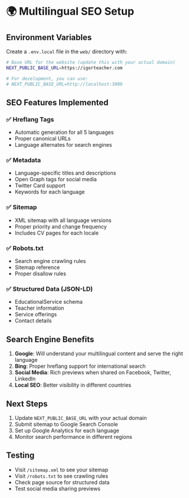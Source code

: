 # 🌍 Multilingual SEO Setup

## Environment Variables

Create a `.env.local` file in the `web/` directory with:

```bash
# Base URL for the website (update this with your actual domain)
NEXT_PUBLIC_BASE_URL=https://igorteacher.com

# For development, you can use:
# NEXT_PUBLIC_BASE_URL=http://localhost:3000
```

## SEO Features Implemented

### ✅ Hreflang Tags
- Automatic generation for all 5 languages
- Proper canonical URLs
- Language alternates for search engines

### ✅ Metadata
- Language-specific titles and descriptions
- Open Graph tags for social media
- Twitter Card support
- Keywords for each language

### ✅ Sitemap
- XML sitemap with all language versions
- Proper priority and change frequency
- Includes CV pages for each locale

### ✅ Robots.txt
- Search engine crawling rules
- Sitemap reference
- Proper disallow rules

### ✅ Structured Data (JSON-LD)
- EducationalService schema
- Teacher information
- Service offerings
- Contact details

## Search Engine Benefits

1. **Google**: Will understand your multilingual content and serve the right language
2. **Bing**: Proper hreflang support for international search
3. **Social Media**: Rich previews when shared on Facebook, Twitter, LinkedIn
4. **Local SEO**: Better visibility in different countries

## Next Steps

1. Update `NEXT_PUBLIC_BASE_URL` with your actual domain
2. Submit sitemap to Google Search Console
3. Set up Google Analytics for each language
4. Monitor search performance in different regions

## Testing

- Visit `/sitemap.xml` to see your sitemap
- Visit `/robots.txt` to see crawling rules
- Check page source for structured data
- Test social media sharing previews
